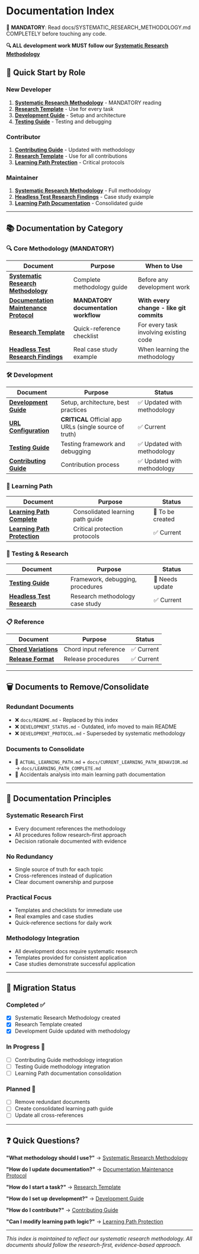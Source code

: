 # Documentation Index

🚨 **MANDATORY**: Read docs/SYSTEMATIC_RESEARCH_METHODOLOGY.md COMPLETELY before touching any code.

**🔍 ALL development work MUST follow our [Systematic Research Methodology](SYSTEMATIC_RESEARCH_METHODOLOGY.md)**

## **🚀 Quick Start by Role**

### **New Developer**
1. **[Systematic Research Methodology](SYSTEMATIC_RESEARCH_METHODOLOGY.md)** - MANDATORY reading
2. **[Research Template](RESEARCH_TEMPLATE.md)** - Use for every task
3. **[Development Guide](DEVELOPMENT.md)** - Setup and architecture
4. **[Testing Guide](TESTING.md)** - Testing and debugging

### **Contributor** 
1. **[Contributing Guide](CONTRIBUTING.md)** - Updated with methodology
2. **[Research Template](RESEARCH_TEMPLATE.md)** - Use for all contributions
3. **[Learning Path Protection](LEARNING_PATH_PROTECTION.md)** - Critical protocols

### **Maintainer**
1. **[Systematic Research Methodology](SYSTEMATIC_RESEARCH_METHODOLOGY.md)** - Full methodology
2. **[Headless Test Research Findings](HEADLESS_TEST_RESEARCH_FINDINGS.md)** - Case study example
3. **[Learning Path Documentation](LEARNING_PATH_COMPLETE.md)** - Consolidated guide

---

## **📚 Documentation by Category**

### **🔍 Core Methodology** (MANDATORY)
| Document | Purpose | When to Use |
|----------|---------|-------------|
| **[Systematic Research Methodology](SYSTEMATIC_RESEARCH_METHODOLOGY.md)** | Complete methodology guide | Before any development work |
| **[Documentation Maintenance Protocol](DOCUMENTATION_MAINTENANCE_PROTOCOL.md)** | **MANDATORY documentation workflow** | **With every change - like git commits** |
| **[Research Template](RESEARCH_TEMPLATE.md)** | Quick-reference checklist | For every task involving existing code |
| **[Headless Test Research Findings](HEADLESS_TEST_RESEARCH_FINDINGS.md)** | Real case study example | When learning the methodology |

### **🛠️ Development**
| Document | Purpose | Status |
|----------|---------|---------|
| **[Development Guide](DEVELOPMENT.md)** | Setup, architecture, best practices | ✅ Updated with methodology |
| **[URL Configuration](URL_CONFIGURATION.md)** | **CRITICAL** Official app URLs (single source of truth) | ✅ Current |
| **[Testing Guide](TESTING.md)** | Testing framework and debugging | ✅ Updated with methodology |
| **[Contributing Guide](CONTRIBUTING.md)** | Contribution process | ✅ Updated with methodology |

### **🎵 Learning Path**
| Document | Purpose | Status |
|----------|---------|---------|
| **[Learning Path Complete](LEARNING_PATH_COMPLETE.md)** | Consolidated learning path guide | 📝 To be created |
| **[Learning Path Protection](LEARNING_PATH_PROTECTION.md)** | Critical protection protocols | ✅ Current |

### **🧪 Testing & Research**
| Document | Purpose | Status |
|----------|---------|---------|
| **[Testing Guide](TESTING.md)** | Framework, debugging, procedures | 🔄 Needs update |
| **[Headless Test Research](HEADLESS_TEST_RESEARCH_FINDINGS.md)** | Research methodology case study | ✅ Current |

### **📋 Reference**
| Document | Purpose | Status |
|----------|---------|---------|
| **[Chord Variations](chord-variations.md)** | Chord input reference | ✅ Current |
| **[Release Format](RELEASE_FORMAT.md)** | Release procedures | ✅ Current |

---

## **🗑️ Documents to Remove/Consolidate**

### **Redundant Documents**
- ❌ `docs/README.md` - Replaced by this index
- ❌ `DEVELOPMENT_STATUS.md` - Outdated, info moved to main README
- ❌ `DEVELOPMENT_PROTOCOL.md` - Superseded by systematic methodology

### **Documents to Consolidate**
- 🔄 `ACTUAL_LEARNING_PATH.md` + `docs/CURRENT_LEARNING_PATH_BEHAVIOR.md` → `docs/LEARNING_PATH_COMPLETE.md`
- 🔄 Accidentals analysis into main learning path documentation

---

## **🎯 Documentation Principles**

### **Systematic Research First**
- Every document references the methodology
- All procedures follow research-first approach
- Decision rationale documented with evidence

### **No Redundancy**
- Single source of truth for each topic
- Cross-references instead of duplication
- Clear document ownership and purpose

### **Practical Focus**
- Templates and checklists for immediate use
- Real examples and case studies
- Quick-reference sections for daily work

### **Methodology Integration**
- All development docs require systematic research
- Templates provided for consistent application
- Case studies demonstrate successful application

---

## **🔄 Migration Status**

### **Completed ✅**
- [x] Systematic Research Methodology created
- [x] Research Template created  
- [x] Development Guide updated with methodology

### **In Progress 🔄**
- [ ] Contributing Guide methodology integration
- [ ] Testing Guide methodology integration
- [ ] Learning Path documentation consolidation

### **Planned 📝**
- [ ] Remove redundant documents
- [ ] Create consolidated learning path guide
- [ ] Update all cross-references

---

## **❓ Quick Questions?**

**"What methodology should I use?"** → [Systematic Research Methodology](SYSTEMATIC_RESEARCH_METHODOLOGY.md)

**"How do I update documentation?"** → [Documentation Maintenance Protocol](DOCUMENTATION_MAINTENANCE_PROTOCOL.md)

**"How do I start a task?"** → [Research Template](RESEARCH_TEMPLATE.md)

**"How do I set up development?"** → [Development Guide](DEVELOPMENT.md)

**"How do I contribute?"** → [Contributing Guide](CONTRIBUTING.md) 

**"Can I modify learning path logic?"** → [Learning Path Protection](LEARNING_PATH_PROTECTION.md)

---

*This index is maintained to reflect our systematic research methodology. All documents should follow the research-first, evidence-based approach.* 